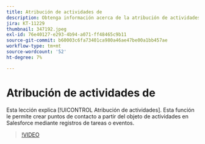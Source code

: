 ```yaml
---
title: Atribución de actividades de
description: Obtenga información acerca de la atribución de actividades en Marketo Measure. Esta función le permite crear puntos de contacto a partir del objeto de actividades en Salesforce mediante registros de tareas o eventos.
jira: KT-11229
thumbnail: 347192.jpeg
exl-id: 76e40127-e293-4b94-a071-ff48465c9b11
source-git-commit: b60003c6fa73401ca980a46ae47be00a1bb457ae
workflow-type: tm+mt
source-wordcount: '52'
ht-degree: 7%

---
```


# Atribución de actividades de 

Esta lección explica [!UICONTROL Atribución de actividades]. Esta función le permite crear puntos de contacto a partir del objeto de actividades en Salesforce mediante registros de tareas o eventos.

>[!VIDEO](https://video.tv.adobe.com/v/347192/?quality=12&learn=on)
